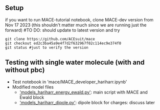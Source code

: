 ## Setup

if you want to run MACE-tutorial notebook, clone MACE-dev version from Nov 17 2023 (this shouldn't matter much since we are running just the forward)
#TO DO: should update to latest version and try

```
git clone https://github.com/ACEsuit/mace
git checkout ed2c3ba45a9e4f7d2f632967f02c114ec9e374f0
git status #just to verify the version
```

## Testing with single water molecule (with and without pbc)

* Test notebook in 'mace/MACE_developer_hariharr.ipynb'
* Modified model files
    * ['models_hariharr_energy_ewald.py'](mace/mace/modules/models_hariharr_energy_ewald.py): main script with MACE and Ewald block
    * ['models_hariharr_dipole.py'](mace/mace/modules/models_hariharr_dipole.py): dipole block for charges: discuss later 
